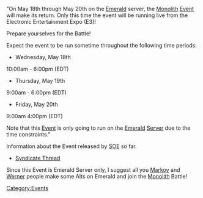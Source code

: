 "On May 18th through May 20th on the [Emerald](Emerald "wikilink")
server, the [Monolith](Monolith "wikilink") [Event](Event "wikilink")
will make its return. Only this time the event will be running live from
the Electronic Entertainment Expo (E3)!

Prepare yourselves for the Battle!

Expect the event to be run sometime throughout the following time
periods:

-   Wednesday, May 18th

10:00am - 6:00pm (EDT)

-   Thursday, May 19th

9:00am - 6:00pm (EDT)

-   Friday, May 20th

9:00am 4:00pm (EDT)

Note that this [Event](Event "wikilink") is only going to run on the
[Emerald](Emerald "wikilink") [Server](Server "wikilink") due to the
time constraints."

Information about the Event released by [SOE](SOE "wikilink") so far.

-   [Syndicate
    Thread](http://comms.planetsidesyndicate.com/showthread.php?t=1688/)

Since this Event is Emerald Server only, I suggest all you
[Markov](Markov "wikilink") and [Werner](Werner "wikilink") people make
some Alts on Emerald and join the [Monolith](Monolith "wikilink")
Battle!

[Category:Events](Category:Events "wikilink")